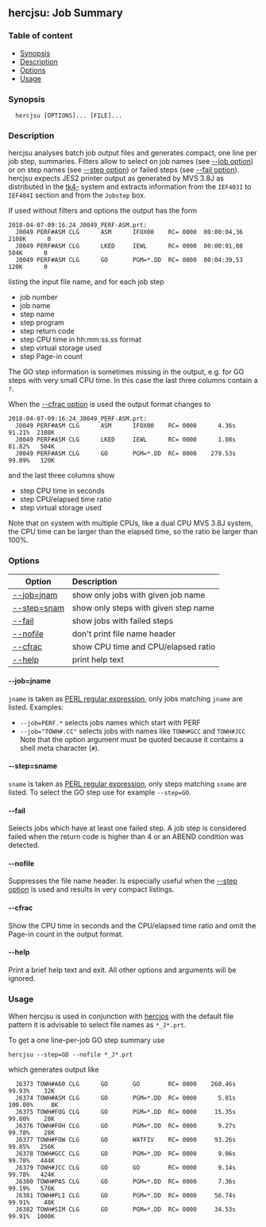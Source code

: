## hercjsu: Job Summary 

### Table of content

- [Synopsis](#user-content-synopsis)
- [Description](#user-content-description)
- [Options](#user-content-options)
- [Usage](#user-content-usage)

### Synopsis <a name="synopsis"></a>
```
  hercjsu [OPTIONS]... [FILE]...
```

### Description <a name="description"></a>
hercjsu analyses batch job output files and generates compact, one line
per job step, summaries. Filters allow to select on job names (see
[--job option](#user-content-opt-job)) or on step names (see
[--step option](#user-content-opt-step)) or failed steps (see
[--fail option](#user-content-opt-fail)).
hercjsu expects JES2 printer output as generated by MVS 3.8J as
distributed in the [tk4-](http://wotho.ethz.ch/tk4-/) system and
extracts information from the `IEF403I` to `IEF404I` section and from
the `Jobstep` box.

If used without filters and options the output has the form
```
2018-04-07-09:16:24_J0049_PERF-ASM.prt:
  J0049 PERF#ASM CLG      ASM      IFOX00    RC= 0000  00:00:04,36  2108K      0
  J0049 PERF#ASM CLG      LKED     IEWL      RC= 0000  00:00:01,08   504K      0
  J0049 PERF#ASM CLG      GO       PGM=*.DD  RC= 0000  00:04:39,53   120K      0
```

listing the input file name, and for each job step
- job number
- job name
- step name
- step program
- step return code
- step CPU time in hh:mm:ss.ss format
- step virtual storage used
- step Page-in count

The GO step information is sometimes missing in the output, e.g. for GO steps
with very small CPU time. In this case the last three columns contain a `?`.

When the [--cfrac option](#user-content-opt-cfrac) is used the output format
changes to
```
2018-04-07-09:16:24_J0049_PERF-ASM.prt:
  J0049 PERF#ASM CLG      ASM      IFOX00    RC= 0000      4.36s  91.21%  2108K
  J0049 PERF#ASM CLG      LKED     IEWL      RC= 0000      1.08s  81.82%   504K
  J0049 PERF#ASM CLG      GO       PGM=*.DD  RC= 0000    279.53s  99.89%   120K
```

and the last three columns show
- step CPU time in seconds
- step CPU/elapsed time ratio
- step virtual storage used

Note that on system with multiple CPUs, like a dual CPU MVS 3.8J system, the
CPU time can be larger than the elapsed time, so the ratio be larger than 100%.


### Options <a name="options"></a>

| Option | Description |
| ------ | :---------- |
| [--job=jnam](#user-content-opt-job) | show only jobs with given job name |
| [--step=snam](#user-content-opt-step) | show only steps with given step name |
| [--fail](#user-content-opt-fail)    | show jobs with failed steps |
| [--nofile](#user-content-opt-nofile) | don't print file name header |
| [--cfrac](#user-content-opt-cfrac) | show CPU time and CPU/elapsed ratio |
| [--help](#user-content-opt-help)     | print help text |

#### --job=jname <a name="opt-job"></a>
`jname` is taken as
[PERL regular expression](https://perldoc.perl.org/perlre.html),
only jobs matching `jname` are listed. Examples:
- `--job=PERF.*` selects jobs names which start with PERF
- `--job="TOWH#.CC"` selects jobs with names like `TOWH#GCC` and `TOWH#JCC`
  Note that the option argument must be quoted because it contains a
  shell meta character (`#`).

#### --step=sname <a name="opt-step"></a>
`sname` is taken as
[PERL regular expression](https://perldoc.perl.org/perlre.html),
only steps matching `sname` are listed. To select the GO step use
for example `--step=GO`.

#### --fail <a name="opt-fail"></a>
Selects jobs which have at least one failed step. A job step is considered
failed when the return code is higher than 4 or an ABEND condition was
detected.

#### --nofile <a name="opt-nofile"></a>
Suppresses the file name header. Is especially useful when the
[--step option](#user-content-opt-step) is used and results in very
compact listings.

#### --cfrac <a name="opt-cfrac"></a>
Show the CPU time in seconds and the CPU/elapsed time ratio and omit the Page-in
count in the output format.

#### --help <a name="opt-help"></a>
Print a brief help text and exit.
All other options and arguments will be ignored.

### Usage <a name="usage"></a>
When hercjsu is used in conjunction with [hercjos](hercjos.md) with the
default file pattern it is advisable to select file names as `*_J*.prt`.

To get a one line-per-job GO step summary use
```
hercjsu --step=GO --nofile *_J*.prt
```
which generates output like
```
  J6373 TOWH#A60 CLG      GO       GO        RC= 0000    260.46s  99.93%    32K
  J6374 TOWH#ASM CLG      GO       PGM=*.DD  RC= 0000      5.01s 100.00%     8K
  J6375 TOWH#FOG CLG      GO       PGM=*.DD  RC= 0000     15.35s  99.80%    28K
  J6376 TOWH#FOH CLG      GO       PGM=*.DD  RC= 0000      9.27s  99.78%    28K
  J6377 TOWH#FOW CLG      GO       WATFIV    RC= 0000     93.26s  99.85%   256K
  J6378 TOWH#GCC CLG      GO       PGM=*.DD  RC= 0000      9.06s  99.78%   444K
  J6379 TOWH#JCC CLG      GO       GO        RC= 0000      9.14s  99.78%   424K
  J6380 TOWH#PAS CLG      GO       PGM=*.DD  RC= 0000      7.36s  99.19%   576K
  J6381 TOWH#PLI CLG      GO       PGM=*.DD  RC= 0000     56.74s  99.91%    48K
  J6382 TOWH#SIM CLG      GO       PGM=*.DD  RC= 0000     34.53s  99.91%  1000K
```

